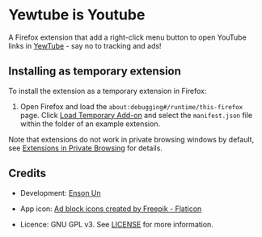 #  Yewtube is Youtube
A Firefox extension that add a right-click menu button to open YouTube links in [YewTube](https://yewtu.be) - say no to tracking and ads!



## Installing as temporary extension

To install the extension as a temporary extension in Firefox:

1. Open Firefox and load the `about:debugging#/runtime/this-firefox` page. Click [Load Temporary Add-on](https://developer.mozilla.org/en-US/Add-ons/WebExtensions/Temporary_Installation_in_Firefox) and select the `manifest.json` file within the folder of an example extension. 

Note that extensions do not work in private browsing windows by default, see [Extensions in Private Browsing](https://support.mozilla.org/en-US/kb/extensions-private-browsing#w_enabling-or-disabling-extensions-in-private-windows) for details.



## Credits
- Development: [Enson Un](https://github.com/ensonun)
- App icon: <a href="https://www.flaticon.com/free-icons/ad-block" title="ad block icons">Ad block icons created by Freepik - Flaticon</a>

- Licence: GNU GPL v3. See [LICENSE](LICENSE) for more information.
